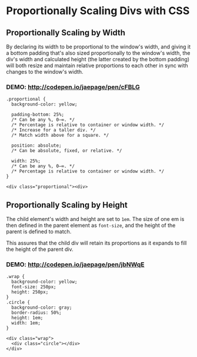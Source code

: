 # Proportionally Scaling Divs with CSS

## Proportionally Scaling by Width

By declaring its width to be proportional to the window's width, and giving it a bottom padding that's also sized proportionally to the window's width, the div's width and calculated height (the latter created by the bottom padding) will both resize and maintain relative proportions to each other in sync with changes to the window's width.

### DEMO: http://codepen.io/jaepage/pen/cFBLG

```
.proportional {
  background-color: yellow;

  padding-bottom: 25%;
  /* Can be any %, 0–∞. */
  /* Percentage is relative to container or window width. */
  /* Increase for a taller div. */
  /* Match width above for a square. */

  position: absolute;
  /* Can be absolute, fixed, or relative. */

  width: 25%;
  /* Can be any %, 0–∞. */
  /* Percentage is relative to container or window width. */
}

<div class="proportional"><div>
```

## Proportionally Scaling by Height

The child element's width and height are set to `1em`. The size of one em is then defined in the parent element as `font-size`, and the height of the parent is defined to match.

This assures that the child div will retain its proportions as it expands to fill the height of the parent div.

### DEMO: http://codepen.io/jaepage/pen/jbNWqE

```
.wrap {
  background-color: yellow;
  font-size: 250px;
  height: 250px;
}
.circle {
  background-color: gray;
  border-radius: 50%;
  height: 1em;
  width: 1em;
}

<div class="wrap">
  <div class="circle"></div>
</div>

```
